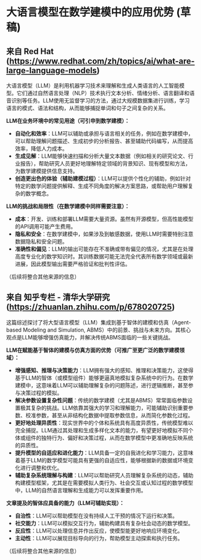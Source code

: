 # 大语言模型在数学建模中的应用优势 (草稿)

## 来自 Red Hat (https://www.redhat.com/zh/topics/ai/what-are-large-language-models)

大语言模型（LLM）是利用机器学习技术来理解和生成人类语言的人工智能模型。它们通过自然语言处理（NLP）技术执行文本分析、情绪分析、语言翻译和语音识别等任务。LLM使用无监督学习的方法，通过大规模数据集进行训练，学习语言的模式、语法和结构，从而能够捕捉单词和句子之间复杂的关系。

**LLM在业务环境中的常见用途（可引申到数学建模）：**

*   **自动化和效率**：LLM可以辅助或承担与语言相关的任务，例如在数学建模中，可以帮助理解问题描述、生成初步的分析报告、甚至辅助代码编写，从而提高效率，降低人力成本。
*   **生成见解**：LLM能够快速扫描和分析大量文本数据（例如相关的研究论文、行业报告），帮助研究人员更好地理解特定领域的背景知识、现有模型和方法，为数学建模提供信息支持。
*   **创造更出色的体验（辅助建模过程）**：LLM可以提供个性化的辅助，例如针对特定的数学问题提供解释、生成不同角度的解决方案思路，或帮助用户理解复杂的数学概念。

**LLM的挑战和局限性（在数学建模中同样需要注意）：**

*   **成本**：开发、训练和部署LLM需要大量资源。虽然有开源模型，但高性能模型的API调用可能产生费用。
*   **隐私和安全**：在数学建模中，如果涉及到敏感数据，使用LLM时需要特别注意数据隐私和安全问题。
*   **准确性和偏见**：LLM的输出可能存在不准确或带有偏见的情况，尤其是在处理高度专业化的数学知识时。其训练数据可能无法完全代表所有数学领域或最新进展，因此模型输出需要严格验证和批判性评估。

（后续将整合其他来源的信息）



## 来自 知乎专栏 - 清华大学研究 (https://zhuanlan.zhihu.com/p/678020725)

这篇综述探讨了将大型语言模型（LLM）集成到基于智体的建模和仿真（Agent-based Modeling and Simulation, ABMS）中的前景、挑战与未来方向。其核心观点是LLM能够增强仿真能力，并解决传统ABMS面临的一些关键挑战。

**LLM在赋能基于智体的建模与仿真方面的优势（可推广至更广泛的数学建模领域）：**

*   **增强感知、推理与决策能力**：LLM拥有强大的感知、推理和决策能力，这使得基于LLM的智体（或模型组件）能够更逼真地模拟复杂系统中的行为。在数学建模中，这意味着LLM可以辅助理解复杂的问题陈述，进行逻辑推断，甚至参与决策过程的模拟。
*   **解决参数设置复杂性问题**：传统的数学建模（尤其是ABMS）常常面临参数设置极其复杂的挑战。LLM依靠其强大的学习和理解能力，可能辅助识别重要参数、校准参数，甚至从非结构化数据中提取参数信息，从而简化参数化过程。
*   **更好地处理异质性**：现实世界中的个体和系统具有高度异质性，传统模型难以完全捕捉。LLM通过其处理和生成多样化文本的能力，有望更好地模拟不同个体或组件的独特行为、偏好和决策过程，从而在数学模型中更准确地反映系统的异质性。
*   **提升模型的自适应和进化能力**：LLM具备一定的自我进化和学习能力，这意味着基于LLM的数学模型可能具有更强的自适应性，能够根据新的数据或环境变化进行调整和优化。
*   **辅助复杂系统理解与构建**：LLM可以帮助研究人员理解复杂系统的动态，辅助构建模型框架，尤其是在需要模拟人类行为、社会交互或认知过程的数学模型中，LLM的自然语言理解和生成能力可以发挥重要作用。

**文章提及的智体应具备的能力（LLM可辅助实现）：**

*   **自治性**：LLM可以帮助模型在没有持续人工干预的情况下运行和决策。
*   **社交能力**：LLM可以模拟交互行为，辅助构建具有复杂社会动态的数学模型。
*   **反应性**：LLM可以处理信息并作出反应，使模型能更好地响应环境变化。
*   **主动性**：LLM可以展现目标导向的行为，帮助模型主动探索和执行任务。

（后续将整合其他来源的信息）
